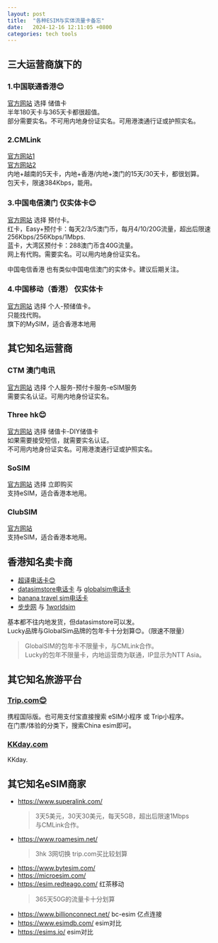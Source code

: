 ```yaml
---
layout: post
title:  "各种ESIM与实体流量卡备忘"
date:   2024-12-16 12:11:05 +0800
categories: tech tools
---  
```


## 三大运营商旗下的  
### 1.中国联通香港😊  
[官方网站](https://www.cuniq.com)  选择 储值卡  
半年180天卡与365天卡都很超值。  
部分需要实名。不可用内地身份证实名。可用港澳通行证或护照实名。
### 2.CMLink  
[官方网站1](https://global.cmlink.com)  
[官方网站2](https://esim.cmlink.com)  
内地+越南的5天卡，内地+香港/内地+澳门的15天/30天卡，都很划算。  
包天卡，限速384Kbps，能用。

### 3.中国电信澳门 仅实体卡😊  
[官方网站](https://www.1888.com.mo/)  选择 预付卡。  
红卡，Easy+预付卡：每天2/3/5澳门币，每月4/10/20G流量，超出后限速256Kbps/256Kbps/1Mbps.  
蓝卡，大湾区预付卡：288澳门币含40G流量。  
网上有代购。需要实名。可以用内地身份证实名。  

中国电信香港 也有类似中国电信澳门的实体卡。建议后期关注。  

### 4.中国移动（香港） 仅实体卡  
[官方网站](https://www.hk.chinamobile.com/)  选择 个人-预储值卡。  
只能找代购。  
旗下的MySIM，适合香港本地用

## 其它知名运营商  

### CTM 澳门电讯  
[官方网站](https://www.ctm.net/)  选择 个人服务-预付卡服务-eSIM服务  
需要实名认证。可用内地身份证实名。  

### Three hk😊  
[官方网站](https://www.three.com.hk/)  选择 储值卡-DIY储值卡  
如果需要接受短信，就需要实名认证。  
不可用内地身份证实名。可用港澳通行证或护照实名。  

### SoSIM  
[官方网站](https://www.sosimhk.com/)  选择 立即购买  
支持eSIM，适合香港本地用。  

### ClubSIM  
[官方网站](https://www.clubsim.com.hk/)  
支持eSIM，适合香港本地用。  


## 香港知名卖卡商  
- [超译电话卡😊](https://chillyik.com/)  
- [datasimstore电话卡](https://www.datasimstore.com/) 与 [globalsim电话卡](https://www.globalsim.hk/)  
- [banana travel sim电话卡](https://www.bananatravelsim.com/)  
- [步步网](https://stepstepinfo.com/) 与 [1worldsim](https://1worldsim.com/)  

基本都不往内地发货，但datasimstore可以发。  
Lucky品牌与GlobalSim品牌的包年卡十分划算😊。（限速不限量）  
> GlobalSIM的包年卡不限量卡，与CMLink合作。  
> Lucky的包年不限量卡，内地运营商为联通，IP显示为NTT Asia。

## 其它知名旅游平台  
### [Trip.com😊](https://hk.trip.com)  
携程国际版。也可用支付宝直接搜索 eSIM小程序 或 Trip小程序。  
在门票/体验的分类下，搜索China esim即可。  
<!-- ### [Klook.com](https://www.klook.com)  
Klook.   -->
### [KKday.com](https://www.KKDay.com)  
KKday.  

## 其它知名eSIM商家
- https://www.superalink.com/  
  > 3天5美元，30天30美元，每天5GB，超出后限速1Mbps  
  > 与CMLink合作。  
- https://www.roamesim.net/  
  > 3hk 3网切换 trip.com买比较划算
- https://www.bytesim.com/  
- https://microesim.com/  
- https://esim.redteago.com/  红茶移动  
  > 365天50G的流量卡十分划算
- https://www.billionconnect.net/ bc-esim 亿点连接  
- https://www.esimdb.com/  esim对比  
- https://esims.io/ esim对比  



